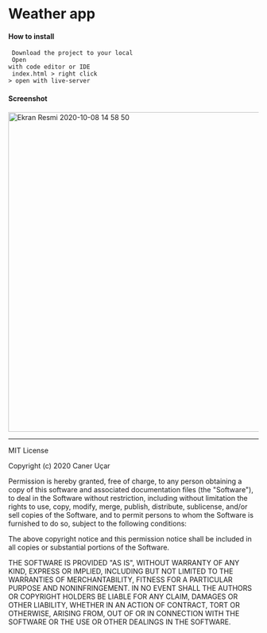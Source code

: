 # Weather app

#### How to install
<code> Download the project to your local </code> <br>
<code> Open with code editor or IDE </code> <br>
<code> index.html > right click > open with live-server </code> <br>

#### Screenshot
<img width="643" alt="Ekran Resmi 2020-10-08 14 58 50" src="https://user-images.githubusercontent.com/25962055/95455837-1d2a4600-0977-11eb-9983-6613c7becc27.png">

<hr>

MIT License

Copyright (c) 2020 Caner Uçar

Permission is hereby granted, free of charge, to any person obtaining a copy of this software and associated documentation files (the "Software"), to deal in the Software without restriction, including without limitation the rights to use, copy, modify, merge, publish, distribute, sublicense, and/or sell copies of the Software, and to permit persons to whom the Software is furnished to do so, subject to the following conditions:

The above copyright notice and this permission notice shall be included in all copies or substantial portions of the Software.

THE SOFTWARE IS PROVIDED "AS IS", WITHOUT WARRANTY OF ANY KIND, EXPRESS OR IMPLIED, INCLUDING BUT NOT LIMITED TO THE WARRANTIES OF MERCHANTABILITY, FITNESS FOR A PARTICULAR PURPOSE AND NONINFRINGEMENT. IN NO EVENT SHALL THE AUTHORS OR COPYRIGHT HOLDERS BE LIABLE FOR ANY CLAIM, DAMAGES OR OTHER LIABILITY, WHETHER IN AN ACTION OF CONTRACT, TORT OR OTHERWISE, ARISING FROM, OUT OF OR IN CONNECTION WITH THE SOFTWARE OR THE USE OR OTHER DEALINGS IN THE SOFTWARE.
